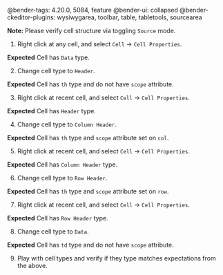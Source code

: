 @bender-tags: 4.20.0, 5084, feature
@bender-ui: collapsed
@bender-ckeditor-plugins: wysiwygarea, toolbar, table, tabletools, sourcearea

**Note:** Please verify cell structure via toggling `Source` mode.

1. Right click at any cell, and select `Cell` -> `Cell Properties`.

**Expected** Cell has `Data` type.

2. Change cell type to `Header`.

**Expected** Cell has `th` type and do not have `scope` attribute.

3. Right click at recent cell, and select `Cell` -> `Cell Properties`.

**Expected** Cell has `Header` type.

4. Change cell type to `Column Header`.

**Expected** Cell has `th` type and `scope` attribute set on `col`.

5. Right click at recent cell, and select `Cell` -> `Cell Properties`.

**Expected** Cell has `Column Header` type.

6. Change cell type to `Row Header`.

**Expected** Cell has `th` type and `scope` attribute set on `row`.

7. Right click at recent cell, and select `Cell` -> `Cell Properties`.

**Expected** Cell has `Row Header` type.

8. Change cell type to `Data`.

**Expected** Cell has `td` type and do not have `scope` attribute.

9. Play with cell types and verify if they type matches expectations from the above.
